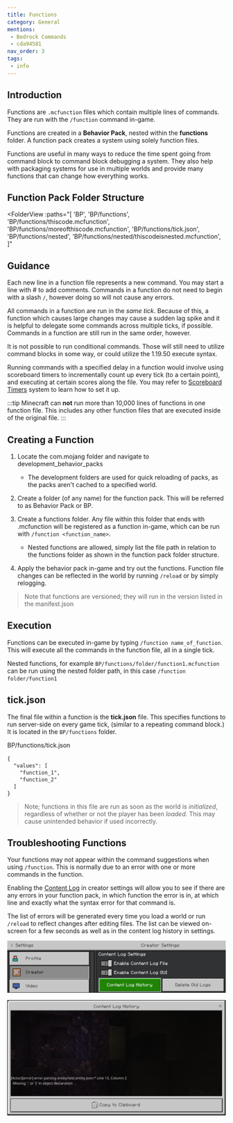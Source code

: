 ```yaml
---
title: Functions
category: General
mentions:
 - Bedrock Commands
 - cda94581
nav_order: 3
tags:
 - info
---
```

## Introduction
Functions are `.mcfunction` files which contain multiple lines of commands. They are run with the `/function` command in-game.

Functions are created in a **Behavior Pack**, nested within the **functions** folder. A function pack creates a system using solely function files.

Functions are useful in many ways to reduce the time spent going from command block to command block debugging a system. They also help with packaging systems for use in multiple worlds and provide many functions that can change how everything works.

## Function Pack Folder Structure

<FolderView
	:paths="[
    'BP',
    'BP/functions',
    'BP/functions/thiscode.mcfunction',
    'BP/functions/moreofthiscode.mcfunction',
    'BP/functions/tick.json',
    'BP/functions/nested',
    'BP/functions/nested/thiscodeisnested.mcfunction',
]"
></FolderView>

## Guidance

Each new line in a function file represents a new command. You may start a line with # to add comments. Commands in a function do not need to begin with a slash `/`, however doing so will not cause any errors.

All commands in a function are run in the *same tick*. Because of this, a function which causes large changes may cause a sudden lag spike and it is helpful to delegate some commands across multiple ticks, if possible.
Commands in a function are still run in the same order, however.

It is not possible to run conditional commands. Those will still need to utilize command blocks in some way, or could utilize the 1.19.50 execute syntax.

Running commands with a specified delay in a function would involve using scoreboard timers to incrementally count up every tick (to a certain point), and executing at certain scores along the file. You may refer to [Scoreboard Timers](https://wiki.bedrock.dev/commands/scoreboard-timers.html) system to learn how to set it up.

:::tip
Minecraft can **not** run more than 10,000 lines of functions in one function file. This includes any other function files that are executed inside of the original file.
:::

## Creating a Function

1. Locate the com.mojang folder and navigate to development_behavior_packs
    - The development folders are used for quick reloading of packs, as the packs aren't cached to a specified world.

2. Create a folder (of any name) for the function pack. This will be referred to as Behavior Pack or BP.

3. Create a functions folder. Any file within this folder that ends with .mcfunction will be registered as a function in-game, which can be run with `/function <function_name>`.
    - Nested functions are allowed, simply list the file path in relation to the functions folder as shown in the function pack folder structure.

4. Apply the behavior pack in-game and try out the functions. Function file changes can be reflected in the world by running `/reload` or by simply relogging.

> Note that functions are versioned; they will run in the version listed in the manifest.json

## Execution

Functions can be executed in-game by typing `/function name_of_function`. This will execute all the commands in the function file, all in a single tick. 

Nested functions, for example `BP/functions/folder/function1.mcfunction` can be run using the nested folder path, in this case `/function folder/function1`

## tick.json

The final file within a function is the **tick.json** file. This specifies functions to run server-side on every game tick, (similar to a repeating command block.) It is located in the `BP/functions` folder.

<CodeHeader>BP/functions/tick.json</CodeHeader>
```
{
  "values": [
    "function_1",
    "function_2"
  ]
}
```
> Note; functions in this file are run as soon as the world is *initialized*, regardless of whether or not the player has been *loaded*. This may cause unintended behavior if used incorrectly.

## Troubleshooting Functions

Your functions may not appear within the command suggestions when using `/function`. This is normally due to an error with one or more commands in the function.

Enabling the [Content Log](https://wiki.bedrock.dev/guide/troubleshooting.html#content-log) in creator settings will allow you to see if there are any errors in your function pack, in which function the error is in, at which line and exactly what the syntax error for that command is.

The list of errors will be generated every time you load a world or run `/reload` to reflect changes after editing files. The list can be viewed on-screen for a few seconds as well as in the content log history in settings.

![contentLogToggles](/assets/images/commands/contentLogToggles.png)

![contentLogHistory](/assets/images/commands/contentLogHistory.png)
